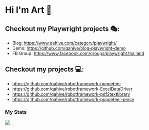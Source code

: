 # Hi I'm Art 👋

## Checkout my Playwright projects 🎭: 
- Blog:     https://www.qahive.com/category/playwright/
- Demo:     https://github.com/qahive/blog-playwright-demo
- FB Group: https://www.facebook.com/groups/playwright.thailand


## Checkout my projects 💻:
- https://github.com/qahive/robotframework-puppeteer
- https://github.com/qahive/robotframework-ExcelDataDriver
- https://github.com/qahive/robotframework-pdf2textlibrary
- https://github.com/qahive/robotframework-puppeteer-percy


### My Stats

<p>
  <img src="https://github-readme-stats.vercel.app/api?username=atthaboon&show_icons=true&hide=stars">
</p>

